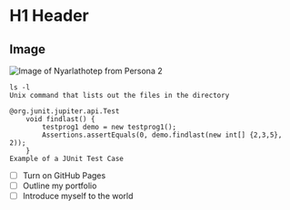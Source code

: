 # H1 Header
## Image

![Image of Nyarlathotep from Persona 2](https://static.wikia.nocookie.net/megamitensei/images/e/ea/Nyarlathotep.jpg/revision/latest?cb=20090609083032)

```
ls -l
Unix command that lists out the files in the directory
```
```
@org.junit.jupiter.api.Test
    void findlast() {
        testprog1 demo = new testprog1();
        Assertions.assertEquals(0, demo.findlast(new int[] {2,3,5}, 2));
    }
Example of a JUnit Test Case
```
- [ ] Turn on GitHub Pages
- [ ] Outline my portfolio
- [ ] Introduce myself to the world
